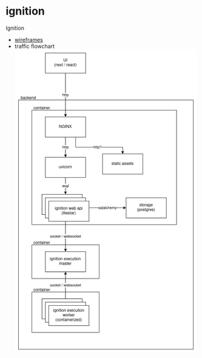 # ignition
Ignition
* [wireframes](https://www.figma.com/file/uNRMHbQSOxi77Yc3dbiFW7/pages?type=design&node-id=0%3A1&t=rXyiUxZVLRCmeslk-1)
* traffic flowchart \
![](./ignition.drawio.png)